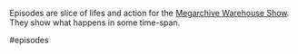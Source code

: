 Episodes are slice of lifes and action for the [Megarchive Warehouse Show](Megarchive%20Warehouse%20Show.md).  
They show what happens in some time-span.

#episodes